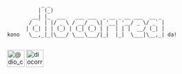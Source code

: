 ```
           _ _                                     
          | (_)                                    
        __| |_  ___   ___ ___  _ __ _ __ ___  __ _ 
       / _` | |/ _ \ / __/ _ \| '__| '__/ _ \/ _` |
      | (_| | | (_) | (_| (_) | |  | | |  __/ (_| |
kono   \__,_|_|\___/ \___\___/|_|  |_|  \___|\__,_| da!
                                             

```

<p align="left">
<a href="https://twitter.com/dio_correa" target="blank"><img align="center" src="https://raw.githubusercontent.com/rahuldkjain/github-profile-readme-generator/master/src/images/icons/Social/twitter.svg" alt="@dio_correa" height="40" width="40" /></a>
<a href="https://linkedin.com/in/diocorrea" target="blank"><img align="center" src="https://avatars.githubusercontent.com/u/357098?s=200&v=4" alt="diocorrea" height="40" width="40" /></a>
</p>
